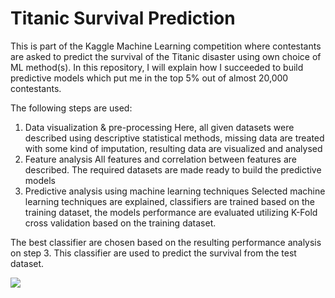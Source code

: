 # Titanic Survival Prediction

This is part of the Kaggle Machine Learning competition where contestants are asked to predict the survival of the Titanic disaster using own choice of ML method(s). In this repository, I will explain how I succeeded to build predictive models which put me in the top 5% out of almost 20,000 contestants.

The following steps are used:
1. Data visualization & pre-processing
  Here, all given datasets were described using descriptive statistical methods, missing data are treated with some kind of imputation, resulting data are visualized and analysed
2. Feature analysis
  All features and correlation between features are described. The required datasets are made ready to build the predictive models
3. Predictive analysis using machine learning techniques
  Selected machine learning techniques are explained, classifiers are trained based on the training dataset, the models performance are evaluated utilizing K-Fold cross validation based on the training dataset.
  
The best classifier are chosen based on the resulting performance analysis on step 3. This classifier are used to predict the survival from the test dataset.

<img src="/firzal/Desktop/Titanic_best_entry.png">
